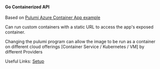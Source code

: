 #### Go Containerized API 

Based on [Pulumi Azure Container App example](https://github.com/pulumi/examples/tree/master/azure-py-containerapps)

Can run custom containers with a static URL to access the app's exposed container.

Changing the pulumi program can allow the image to be run as a container on different cloud offerings [Container Service / Kubernetes / VM] by different Providers

Useful Links:
[Setup](https://www.pulumi.com/docs/get-started/azure/)
